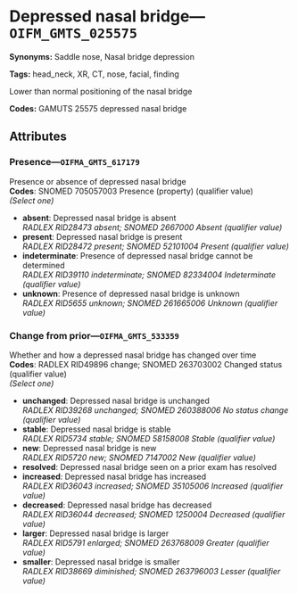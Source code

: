 # Depressed nasal bridge—`OIFM_GMTS_025575`

**Synonyms:** Saddle nose, Nasal bridge depression

**Tags:** head_neck, XR, CT, nose, facial, finding

Lower than normal positioning of the nasal bridge

**Codes:** GAMUTS 25575 depressed nasal bridge

## Attributes

### Presence—`OIFMA_GMTS_617179`

Presence or absence of depressed nasal bridge  
**Codes**: SNOMED 705057003 Presence (property) (qualifier value)  
*(Select one)*

- **absent**: Depressed nasal bridge is absent  
_RADLEX RID28473 absent; SNOMED 2667000 Absent (qualifier value)_
- **present**: Depressed nasal bridge is present  
_RADLEX RID28472 present; SNOMED 52101004 Present (qualifier value)_
- **indeterminate**: Presence of depressed nasal bridge cannot be determined  
_RADLEX RID39110 indeterminate; SNOMED 82334004 Indeterminate (qualifier value)_
- **unknown**: Presence of depressed nasal bridge is unknown  
_RADLEX RID5655 unknown; SNOMED 261665006 Unknown (qualifier value)_

### Change from prior—`OIFMA_GMTS_533359`

Whether and how a depressed nasal bridge has changed over time  
**Codes**: RADLEX RID49896 change; SNOMED 263703002 Changed status (qualifier value)  
*(Select one)*

- **unchanged**: Depressed nasal bridge is unchanged  
_RADLEX RID39268 unchanged; SNOMED 260388006 No status change (qualifier value)_
- **stable**: Depressed nasal bridge is stable  
_RADLEX RID5734 stable; SNOMED 58158008 Stable (qualifier value)_
- **new**: Depressed nasal bridge is new  
_RADLEX RID5720 new; SNOMED 7147002 New (qualifier value)_
- **resolved**: Depressed nasal bridge seen on a prior exam has resolved  
- **increased**: Depressed nasal bridge has increased  
_RADLEX RID36043 increased; SNOMED 35105006 Increased (qualifier value)_
- **decreased**: Depressed nasal bridge has decreased  
_RADLEX RID36044 decreased; SNOMED 1250004 Decreased (qualifier value)_
- **larger**: Depressed nasal bridge is larger  
_RADLEX RID5791 enlarged; SNOMED 263768009 Greater (qualifier value)_
- **smaller**: Depressed nasal bridge is smaller  
_RADLEX RID38669 diminished; SNOMED 263796003 Lesser (qualifier value)_